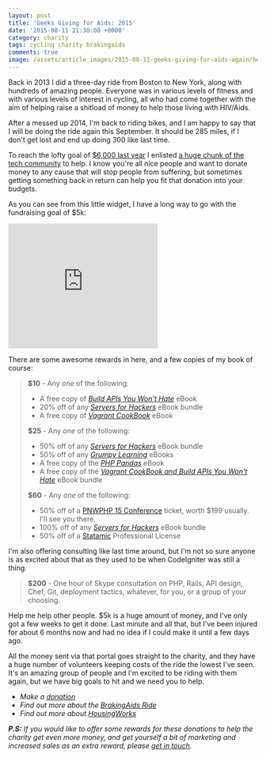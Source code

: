 ```yaml
---
layout: post
title: 'Geeks Giving for Aids: 2015'
date: '2015-08-11 21:30:00 +0000'
category: charity
tags: cycling charity brakingaids
comments: true
image: /assets/article_images/2015-08-11-geeks-giving-for-aids-again/header.jpg
---
```


Back in 2013 I did a three-day ride from Boston to New York, along with hundreds of amazing people. Everyone was in various levels of fitness and with various levels of interest in cycling, all who had come together with the aim of helping raise a shitload of money to help those living with HIV/Aids.

After a messed up 2014, I'm back to riding bikes, and I am happy to say that I will be doing the ride again this September. It should be 285 miles, if I don't get lost and end up doing 300 like last time.

To reach the lofty goal of [$6,000 last year](http://fundraising.housingworks.org/index.cfm?fuseaction=donordrive.participant&participantID=1212) I enlisted [a huge chunk of the tech community](/blog/2013/07/geeks-giving-for-aids/) to help. I know you're all nice people and want to donate money to any cause that will stop people from suffering, but sometimes getting something back in return can help you fit that donation into your budgets.

As you can see from this little widget, I have a long way to go with the fundraising goal of $5k:

<iframe src="http://fundraising.housingworks.org/index.cfm?fuseaction=widgets.300x250thermo&participantID=2035" width="302" height="252" frameborder="0" scrolling="no"><a href="http://fundraising.housingworks.org/index.cfm?fuseaction=donorDrive.participant&participantID=2035">Make a Donation!</a></iframe>

There are some awesome rewards in here, and a few copies of my book of course:

> **$10** - Any _one_ of the following: 
> 
> * A free copy of [_Build APIs You Won't Hate_](http://apisyouwonthate.com/) eBook
> * 20% off of any [_Servers for Hackers_](https://gumroad.com/serversforhackers) eBook bundle
> * A free copy of [_Vagrant CookBook_](https://leanpub.com/vagrantcookbook) eBook
> 
> **$25** - Any _one_ of the following: 
> 
> * 50% off of any [_Servers for Hackers_](https://gumroad.com/serversforhackers) eBook bundle
> * 50% off of any _[Grumpy Learning](http://grumpy-learning.com/)_ eBooks
> * A free copy of the [_PHP Pandas_](https://leanpub.com/php-pandas) eBook
> * A free copy of the [_Vagrant CookBook and Build APIs You Won't Hate_](https://leanpub.com/b/vagrantapis) eBook bundle
>
> **$60** - Any _one_ of the following: 
> 
> * 50% off of a [PNWPHP 15 Conference](http://pnwphp.com/) ticket, worth $199 usually. I'll see you there.
> * 100% off of any [_Servers for Hackers_](https://gumroad.com/serversforhackers) eBook bundle
> * 50% off of a [Statamic](http://statamic.com/) Professional License

I'm also offering consulting like last time around, but I'm not so sure anyone is as excited about that as they used to be when CodeIgniter was still a thing. 

> **$200** - One hour of Skype consultation on PHP, Rails, API design, Chef, Git, deployment tactics, whatever, for you, or a group of your choosing. 

Help me help other people. $5k is a huge amount of money, and I've only got a few weeks to get it done. Last minute and all that, but I've been injured for about 6 months now and had no idea if I could make it until a few days ago.

All the money sent via that portal goes straight to the charity, and they have a huge number of volunteers keeping costs of the ride the lowest I've seen. It's an amazing group of people and I'm excited to be riding with them again, but we have big goals to hit and we need you to help.

* _Make a [donation](http://fundraising.housingworks.org/participant/philstu-15)_
* _Find out more about the [BrakingAids Ride](http://brakingaidsride.org/)_
* _Find out more about [HousingWorks](http://www.housingworks.org/)_

_**P.S:** If you would like to offer some rewards for these donations to help the charity get even more money, and get yourself a bit of marketing and increased sales as an extra reward, please [get in touch](mailto:me@philturgeon.uk)._
